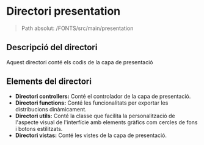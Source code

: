 # Directori presentation

> Path absolut: /FONTS/src/main/presentation

## Descripció del directori
Aquest directori conté els codis de la capa de presentació

## Elements del directori

- **Directori controllers:**
  Conté el controlador de la capa de presentació.
- **Directori functions:**
  Conté les funcionalitats per exportar les distribucions dinàmicament.
- **Directori utils:**
  Conté la classe que facilita la personalització de l'aspecte visual de l'interfície amb elements gràfics com cercles de fons i botons estilitzats.
- **Directori vistas:**
  Conté les vistes de la capa de presentació.